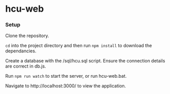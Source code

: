 # hcu-web

### Setup

Clone the repository.

`cd` into the project directory and then run `npm install` to download the dependancies.

Create a database with the /sql/hcu.sql script. Ensure the connection details are correct in db.js.

Run `npm run watch` to start the server, or run hcu-web.bat.

Navigate to http://localhost:3000/ to view the application.